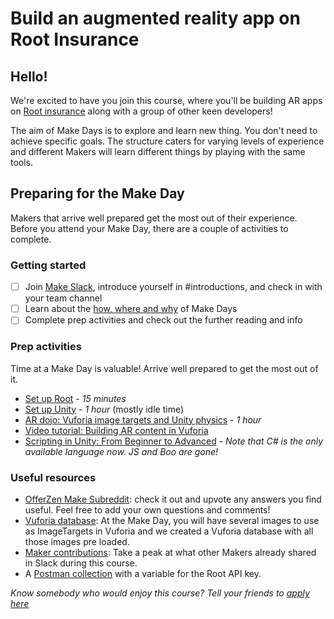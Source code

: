 # Build an augmented reality app on Root Insurance

## Hello!
We're excited to have you join this course, where you'll be building AR apps on [Root insurance](http://root.co.za/insurance/) along with a group of other keen developers!

The aim of Make Days is to explore and learn new thing. You don't need to achieve specific goals. The structure caters for varying levels of experience and different Makers will learn different things by playing with the same tools.

## Preparing for the Make Day
Makers that arrive well prepared get the most out of their experience. Before you attend your Make Day, there are a couple of activities to complete.

### Getting started
- [ ] Join [Make Slack](https://offerzen-make.slack.com/), introduce yourself in #introductions, and check in with your team channel
- [ ] Learn about the [how, where and why](agenda.md) of Make Days
- [ ] Complete prep activities and check out the further reading and info

### Prep activities

Time at a Make Day is valuable! Arrive well prepared to get the most out of it.

- [Set up Root](https://github.com/OfferZen-Make/arinsuretech-activity-root-setup) - *15 minutes*
- [Set up Unity](https://github.com/OfferZen-Make/arinsuretech-activity-unity-setup) - *1 hour* (mostly idle time)
- [AR dojo: Vuforia image targets and Unity physics](http://github.com/OfferZen-Make/arinsuretech-kicker) - *1 hour*
- [Video tutorial: Building AR content in Vuforia](https://www.youtube.com/watch?v=9XikHnTiukk&list=PLX2vGYjWbI0Thl0pOCbKWrbbiw7RWiRG7)
- [Scripting in Unity: From Beginner to Advanced](https://unity3d.com/learn/tutorials/s/scripting) - *Note that C# is the only available language now. JS and Boo are gone!*

### Useful resources
- [OfferZen Make Subreddit](https://www.reddit.com/r/offerzenmake): check it out and upvote any answers you find useful. Feel free to add your own questions and comments!
- [Vuforia database](./MakeDatabase.unitypackage): At the Make Day, you will have several images to use as ImageTargets in Vuforia and we created a Vuforia database with all those images pre loaded.
- [Maker contributions](./CONTRIBUTIONS.md): Take a peak at what other Makers already shared in Slack during this course.
- A [Postman collection](./Root_Postman_Demo.postman_collection.json) with a variable for the Root API key.

*Know somebody who would enjoy this course? Tell your friends to [apply here](https://make.offerzen.com/course/root-insurance-augmented-reality)*
